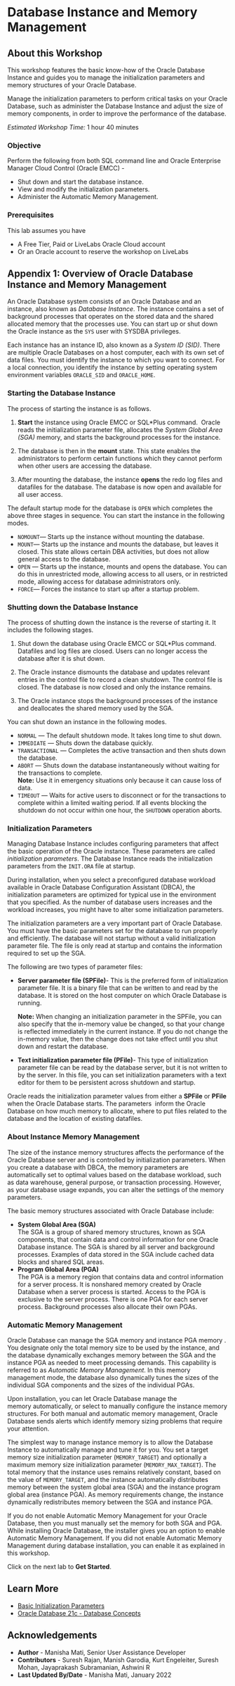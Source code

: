 # Database Instance and Memory Management

## About this Workshop

This workshop features the basic know-how of the Oracle Database Instance and guides you to manage the initialization parameters and memory structures of your Oracle Database.  

Manage the initialization parameters to perform critical tasks on your Oracle Database, such as administer the Database Instance and adjust the size of memory components, in order to improve the performance of the database.

*Estimated Workshop Time:* 1 hour 40 minutes

### Objective
Perform the following from both SQL command line and Oracle Enterprise Manager Cloud Control (Oracle EMCC) - 
- Shut down and start the database instance.
- View and modify the initialization parameters.
- Administer the Automatic Memory Management.

### Prerequisites

This lab assumes you have
- A Free Tier, Paid or LiveLabs Oracle Cloud account
- Or an Oracle account to reserve the workshop on LiveLabs

## Appendix 1: Overview of Oracle Database Instance and Memory Management

An Oracle Database system consists of an Oracle Database and an instance, also known as *Database Instance*. The instance contains a set of background processes that operates on the stored data and the shared allocated memory that the processes use. You can start up or shut down the Oracle instance as the `SYS` user with SYSDBA privileges.

Each instance has an instance ID, also known as a *System ID (SID)*. There are multiple Oracle Databases on a host computer, each with its own set of data files. You must identify the instance to which you want to connect. For a local connection, you identify the instance by setting operating system environment variables `ORACLE_SID` and `ORACLE_HOME`.  

### Starting the Database Instance

The process of starting the instance is as follows.

1.  **Start** the instance using Oracle EMCC or SQL\*Plus command.  Oracle reads the initialization parameter file, allocates the *System Global Area (SGA)* memory, and starts the background processes for the instance.  

2.  The database is then in the **mount** state. This state enables the administrators to perform certain functions which they cannot perform when other users are accessing the database.  

3.  After mounting the database, the instance **opens** the redo log files and datafiles for the database. The database is now open and available for all user access.

The default startup mode for the database is `OPEN` which completes the above three stages in sequence. You can start the instance in the following modes.

- `NOMOUNT`— Starts up the instance without mounting the database.
- `MOUNT`— Starts up the instance and mounts the database, but leaves it closed. This state allows certain DBA activities, but does not allow general access to the database.
- `OPEN` — Starts up the instance, mounts and opens the database. You can do this in unrestricted mode, allowing access to all users, or in restricted mode, allowing access for database administrators only.
- `FORCE`— Forces the instance to start up after a startup problem.

### Shutting down the Database Instance

The process of shutting down the instance is the reverse of starting it. It includes the following stages.

1.  Shut down the database using Oracle EMCC or SQL\*Plus command. Datafiles and log files are closed. Users can no longer access the database after it is shut down.  

2.  The Oracle instance dismounts the database and updates relevant entries in the control file to record a clean shutdown. The control file is closed. The database is now closed and only the instance remains.  

3.  The Oracle instance stops the background processes of the instance and deallocates the shared memory used by the SGA.

You can shut down an instance in the following modes.

- `NORMAL` — The default shutdown mode. It takes long time to shut down.
- `IMMEDIATE` — Shuts down the database quickly.
- `TRANSACTIONAL` — Completes the active transaction and then shuts down the database.
- `ABORT` — Shuts down the database instantaneously without waiting for the transactions to complete.   
	**Note:** Use it in emergency situations only because it can cause loss of data.
- `TIMEOUT` — Waits for active users to disconnect or for the transactions to complete within a limited waiting period. If all events blocking the shutdown do not occur within one hour, the `SHUTDOWN` operation aborts.

### Initialization Parameters

Managing Database Instance includes configuring parameters that affect the basic operation of the Oracle instance. These parameters are called *initialization parameters*. The Database Instance reads the initialization parameters from the `INIT.ORA` file at startup.

During installation, when you select a preconfigured database workload available in Oracle Database Configuration Assistant (DBCA), the initialization parameters are optimized for typical use in the environment that you specified. As the number of database users increases and the workload increases, you might have to alter some initialization parameters.  

The initialization parameters are a very important part of Oracle Database. You must have the basic parameters set for the database to run properly and efficiently. The database will not startup without a valid initialization parameter file. The file is only read at startup and contains the information required to set up the SGA.

The following are two types of parameter files:

- **Server parameter file (SPFile)**- This is the preferred form of initialization parameter file. It is a binary file that can be written to and read by the database. It is stored on the host computer on which Oracle Database is running.

	**Note:** When changing an initialization parameter in the SPFile, you can also specify that the in-memory value be changed, so that your change is reflected immediately in the current instance. If you do not change the in-memory value, then the change does not take effect until you shut down and restart the database.

- **Text initialization parameter file (PFile)**- This type of initialization parameter file can be read by the database server, but it is not written to by the server. In this file, you can set initialization parameters with a text editor for them to be persistent across shutdown and startup.

Oracle reads the initialization parameter values from either a **SPFile** or **PFile** when the Oracle Database starts. The parameters  inform the Oracle Database on how much memory to allocate, where to put files related to the database and the location of existing datafiles.

### About Instance Memory Management

The size of the instance memory structures affects the performance of the Oracle Database server and is controlled by initialization parameters. When you create a database with DBCA, the memory parameters are automatically set to optimal values based on the database workload, such as data warehouse, general purpose, or transaction processing. However, as your database usage expands, you can alter the settings of the memory parameters.  

The basic memory structures associated with Oracle Database include:

-   **System Global Area (SGA)**  
    The SGA is a group of shared memory structures, known as SGA components, that contain data and control information for one Oracle Database instance. The SGA is shared by all server and background processes. Examples of data stored in the SGA include cached data blocks and shared SQL areas.
-   **Program Global Area (PGA)**  
    The PGA is a memory region that contains data and control information for a server process. It is nonshared memory created by Oracle Database when a server process is started. Access to the PGA is exclusive to the server process. There is one PGA for each server process. Background processes also allocate their own PGAs. 

### Automatic Memory Management

Oracle Database can manage the SGA memory and instance PGA memory . You designate only the total memory size to be used by the instance, and the database dynamically exchanges memory between the SGA and the instance PGA as needed to meet processing demands. This capability is referred to as *Automatic Memory Management*. In this memory management mode, the database also dynamically tunes the sizes of the individual SGA components and the sizes of the individual PGAs.  

Upon installation, you can let Oracle Database manage the memory automatically, or select to manually configure the instance memory structures. For both manual and automatic memory management, Oracle Database sends alerts which identify memory sizing problems that require your attention.  

The simplest way to manage instance memory is to allow the Database Instance to automatically manage and tune it for you. You set a target memory size initialization parameter (`MEMORY_TARGET`) and optionally a maximum memory size initialization parameter (`MEMORY_MAX_TARGET`). The total memory that the instance uses remains relatively constant, based on the value of `MEMORY_TARGET`, and the instance automatically distributes memory between the system global area (SGA) and the instance program global area (instance PGA). As memory requirements change, the instance dynamically redistributes memory between the SGA and instance PGA.

If you do not enable Automatic Memory Management for your Oracle Database, then you must manually set the memory for both SGA and PGA. While installing Oracle Database, the installer gives you an option to enable Automatic Memory Management. If you did not enable Automatic Memory Management during database installation, you can enable it as explained in this workshop.

Click on the next lab to **Get Started**.

## Learn More

-   [Basic Initialization Parameters](https://docs.oracle.com/en/database/oracle/oracle-database/21/refrn/basic-initialization-parameters.html)
-   [Oracle Database 21c - Database Concepts](https://docs.oracle.com/en/database/oracle/oracle-database/21/cncpt/index.html)

## Acknowledgements

- **Author** - Manisha Mati, Senior User Assistance Developer
- **Contributors** - Suresh Rajan, Manish Garodia, Kurt Engeleiter, Suresh Mohan, Jayaprakash Subramanian, Ashwini R
- **Last Updated By/Date** - Manisha Mati, January 2022
